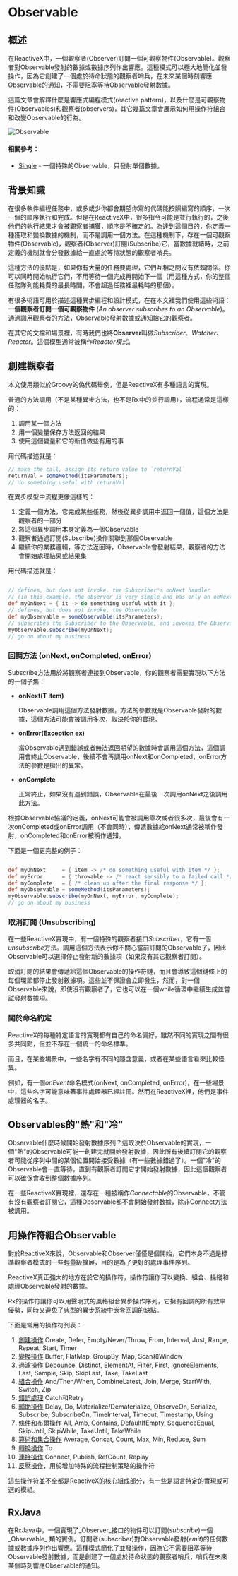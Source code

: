 # Observable

## 概述

在ReactiveX中，一個觀察者(Observer)訂閱一個可觀察物件(Observable)。觀察者對Observable發射的數據或數據序列作出響應。這種模式可以極大地簡化並發操作，因為它創建了一個處於待命狀態的觀察者哨兵，在未來某個時刻響應Observable的通知，不需要阻塞等待Observable發射數據。

這篇文章會解釋什麼是響應式編程模式(reactive pattern)，以及什麼是可觀察物件(Observables)和觀察者(observers)，其它幾篇文章會展示如何用操作符組合和改變Observable的行為。

![Observable](images/legend.png)

#### 相關參考：

* [Single](Single.md) - 一個特殊的Observable，只發射單個數據。


## 背景知識

在很多軟件編程任務中，或多或少你都會期望你寫的代碼能按照編寫的順序，一次一個的順序執行和完成。但是在ReactiveX中，很多指令可能是並行執行的，之後他們的執行結果才會被觀察者捕獲，順序是不確定的。為達到這個目的，你定義一種獲取和變換數據的機制，而不是調用一個方法。在這種機制下，存在一個可觀察物件(Observable)，觀察者(Observer)訂閱(Subscribe)它，當數據就緒時，之前定義的機制就會分發數據給一直處於等待狀態的觀察者哨兵。

這種方法的優點是，如果你有大量的任務要處理，它們互相之間沒有依賴關係。你可以同時開始執行它們，不用等待一個完成再開始下一個（用這種方式，你的整個任務隊列能耗費的最長時間，不會超過任務裡最耗時的那個）。

有很多術語可用於描述這種異步編程和設計模式，在在本文裡我們使用這些術語：**一個觀察者訂閱一個可觀察物件** (*An observer subscribes to an Observable*)。通過調用觀察者的方法，Observable發射數據或通知給它的觀察者。

在其它的文檔和場景裡，有時我們也將**Observer**叫做*Subscriber*、*Watcher*、*Reactor*。這個模型通常被稱作*Reactor模式*。


## 創建觀察者

本文使用類似於Groovy的偽代碼舉例，但是ReactiveX有多種語言的實現。

普通的方法調用（不是某種異步方法，也不是Rx中的並行調用），流程通常是這樣的：

1. 調用某一個方法
2. 用一個變量保存方法返回的結果
3. 使用這個變量和它的新值做些有用的事

用代碼描述就是：

```groovy
// make the call, assign its return value to `returnVal`
returnVal = someMethod(itsParameters);
// do something useful with returnVal
```

在異步模型中流程更像這樣的：

1. 定義一個方法，它完成某些任務，然後從異步調用中返回一個值，這個方法是觀察者的一部分
2. 將這個異步調用本身定義為一個Observable
3. 觀察者通過訂閱(Subscribe)操作關聯到那個Observable
4. 繼續你的業務邏輯，等方法返回時，Observable會發射結果，觀察者的方法會開始處理結果或結果集

用代碼描述就是：

```groovy

// defines, but does not invoke, the Subscriber's onNext handler
// (in this example, the observer is very simple and has only an onNext handler)
def myOnNext = { it -> do something useful with it };
// defines, but does not invoke, the Observable
def myObservable = someObservable(itsParameters);
// subscribes the Subscriber to the Observable, and invokes the Observable
myObservable.subscribe(myOnNext);
// go on about my business

```


### 回調方法 (onNext, onCompleted, onError)

Subscribe方法用於將觀察者連接到Observable，你的觀察者需要實現以下方法的一個子集：

* **onNext(T item)**

    Observable調用這個方法發射數據，方法的參數就是Observable發射的數據，這個方法可能會被調用多次，取決於你的實現。

* **onError(Exception ex)**

    當Observable遇到錯誤或者無法返回期望的數據時會調用這個方法，這個調用會終止Observable，後續不會再調用onNext和onCompleted，onError方法的參數是拋出的異常。

* **onComplete**

    正常終止，如果沒有遇到錯誤，Observable在最後一次調用onNext之後調用此方法。

根據Observable協議的定義，onNext可能會被調用零次或者很多次，最後會有一次onCompleted或onError調用（不會同時），傳遞數據給onNext通常被稱作發射，onCompleted和onError被稱作通知。

下面是一個更完整的例子：

```groovy

def myOnNext     = { item -> /* do something useful with item */ };
def myError      = { throwable -> /* react sensibly to a failed call */ };
def myComplete   = { /* clean up after the final response */ };
def myObservable = someMethod(itsParameters);
myObservable.subscribe(myOnNext, myError, myComplete);
// go on about my business

```

### 取消訂閱 (Unsubscribing)

在一些ReactiveX實現中，有一個特殊的觀察者接口*Subscriber*，它有一個*unsubscribe*方法。調用這個方法表示你不關心當前訂閱的Observable了，因此Observable可以選擇停止發射新的數據項（如果沒有其它觀察者訂閱）。

取消訂閱的結果會傳遞給這個Observable的操作符鏈，而且會導致這個鏈條上的每個環節都停止發射數據項。這些並不保證會立即發生，然而，對一個Observable來說，即使沒有觀察者了，它也可以在一個while循環中繼續生成並嘗試發射數據項。

### 關於命名約定

ReactiveX的每種特定語言的實現都有自己的命名偏好，雖然不同的實現之間有很多共同點，但並不存在一個統一的命名標準。

而且，在某些場景中，一些名字有不同的隱含意義，或者在某些語言看來比較怪異。

例如，有一個*onEvent*命名模式(onNext, onCompleted, onError)，在一些場景中，這些名字可能意味著事件處理器已經註冊。然而在ReactiveX裡，他們是事件處理器的名字。


## Observables的"熱"和"冷"

Observable什麼時候開始發射數據序列？這取決於Observable的實現，一個"熱"的Observable可能一創建完就開始發射數據，因此所有後續訂閱它的觀察者可能從序列中間的某個位置開始接受數據（有一些數據錯過了）。一個"冷"的Observable會一直等待，直到有觀察者訂閱它才開始發射數據，因此這個觀察者可以確保會收到整個數據序列。

在一些ReactiveX實現裡，還存在一種被稱作*Connectable*的Observable，不管有沒有觀察者訂閱它，這種Observable都不會開始發射數據，除非Connect方法被調用。

## 用操作符組合Observable

對於ReactiveX來說，Observable和Observer僅僅是個開始，它們本身不過是標準觀察者模式的一些輕量級擴展，目的是為了更好的處理事件序列。

ReactiveX真正強大的地方在於它的操作符，操作符讓你可以變換、組合、操縱和處理Observable發射的數據。

Rx的操作符讓你可以用聲明式的風格組合異步操作序列，它擁有回調的所有效率優勢，同時又避免了典型的異步系統中嵌套回調的缺點。

下面是常用的操作符列表：

1. [創建操作](operators/Creating-Observables.md) Create, Defer, Empty/Never/Throw, From, Interval, Just, Range, Repeat, Start, Timer
2. [變換操作](operators/Transforming-Observables.md) Buffer, FlatMap, GroupBy, Map, Scan和Window
3. [過濾操作](operators/Filter-Observables.md) Debounce, Distinct, ElementAt, Filter, First, IgnoreElements, Last, Sample, Skip, SkipLast, Take, TakeLast
4. [組合操作](operators/Combining-Observables.md) And/Then/When, CombineLatest, Join, Merge, StartWith, Switch, Zip
5. [錯誤處理](operators/Error-Handling-Observables.md) Catch和Retry
6. [輔助操作](operators/Observable-Utility-Operators.md) Delay, Do, Materialize/Dematerialize, ObserveOn, Serialize, Subscribe, SubscribeOn, TimeInterval, Timeout, Timestamp, Using
7. [條件和布爾操作](operators/Conditional-Observables.md) All, Amb, Contains, DefaultIfEmpty, SequenceEqual, SkipUntil, SkipWhile, TakeUntil, TakeWhile
8. [算術和集合操作](operators/Mathematical-and-Aggregate-Operators.md) Average, Concat, Count, Max, Min, Reduce, Sum
9. [轉換操作](operators/To.md) To
10. [連接操作](operators/Connectable-Observable-Operators.md) Connect, Publish, RefCount, Replay
11. [反壓操作](topics/Backpressure.md)，用於增加特殊的流程控制策略的操作符

這些操作符並不全都是ReactiveX的核心組成部分，有一些是語言特定的實現或可選的模組。

## RxJava

在RxJava中，一個實現了_Observer_接口的物件可以訂閱(_subscribe_)一個_Observable_ 類的實例。訂閱者(subscriber)對Observable發射(_emit_)的任何數據或數據序列作出響應。這種模式簡化了並發操作，因為它不需要阻塞等待Observable發射數據，而是創建了一個處於待命狀態的觀察者哨兵，哨兵在未來某個時刻響應Observable的通知。
